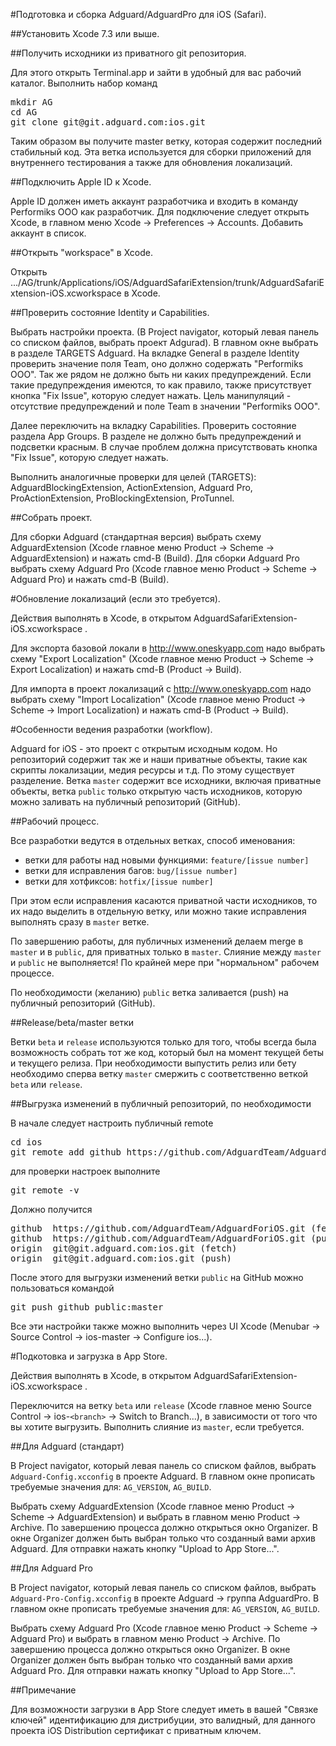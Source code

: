 #Подготовка и сборка Adguard/AdguardPro для iOS (Safari).

##Установить Xcode 7.3 или выше.

##Получить исходники из приватного git репозитория. 

Для этого открыть Terminal.app и зайти в удобный для вас рабочий каталог. Выполнить набор команд 

<pre>
mkdir AG
cd AG
git clone git@git.adguard.com:ios.git
</pre>

Таким образом вы получите master ветку, которая содержит последний стабильный код. Эта ветка используется для сборки приложений для внутреннего тестирования а также для обновления локализаций.  

##Подключить Apple ID к Xcode.

Apple ID должен иметь аккаунт разработчика и входить в команду Performiks OOO как разработчик.
Для подключение следует открыть Xcode, в главном меню Xcode -> Preferences -> Accounts. Добавить аккаунт в список.

##Oткрыть "workspace" в Xcode.

Открыть .../AG/trunk/Applications/iOS/AdguardSafariExtension/trunk/AdguardSafariExtension-iOS.xcworkspace в Xcode.

##Проверить состояние Identity и Capabilities.

Выбрать настройки проекта. (В Project navigator, который левая панель со списком файлов, выбрать проект Adgurad). В главном окне выбрать в разделе TARGETS Adguard. На вкладке General в разделе Identity проверить значение поля Team, оно должно содержать "Performiks OOO". Так же рядом не должно быть ни каких предупреждений. Если такие предупреждения имеются, то как правило, также присутствует кнопка "Fix Issue", которую следует нажать. Цель манипуляций - отсутствие предупреждений и поле Team в значении "Performiks OOO".

Далее переключить на вкладку Capabilities. Проверить состояние раздела App Groups. В разделе не должно быть предупреждений и подсветки красным. В случае проблем должна присутствовать кнопка "Fix Issue", которую следует нажать.

Выполнить аналогичные проверки для целей (TARGETS): AdguardBlockingExtension, ActionExtension, Adguard Pro, ProActionExtension, ProBlockingExtension, ProTunnel.

##Собрать проект.

Для сборки Adguard (стандартная версия) выбрать схему AdguardExtension (Xcode главное меню Product -> Scheme -> AdguardExtension) и нажать cmd-B (Build).
Для сборки Adguard Pro выбрать схему Adguard Pro (Xcode главное меню Product -> Scheme -> Adguard Pro) и нажать cmd-B (Build).


#Обновление локализаций (если это требуется).

Действия выполнять в Xcode, в открытом AdguardSafariExtension-iOS.xcworkspace .

Для экспорта базовой локали в http://www.oneskyapp.com надо выбрать схему "Export Localization" (Xcode главное меню Product -> Scheme -> Export Localization) и нажать cmd-B (Product -> Build).

Для импорта в проект локализаций с http://www.oneskyapp.com надо выбрать схему "Import Localization" (Xcode главное меню Product -> Scheme -> Import Localization) и нажать cmd-B (Product -> Build).

#Особенности ведения разработки (workflow).

Adguard for iOS - это проект с открытым исходным кодом. Но репозиторий содержит так же и наши приватные объекты, такие как скрипты локализации, медия ресурсы и т.д. По этому существует разделение. Ветка `master` содержит все исходники, включая приватные объекты, ветка `public` только открытую часть исходников, которую можно заливать на публичный репозиторий (GitHub). 

##Рабочий процесс.

Все разработки ведутся в отдельных ветках, способ именования:

* ветки для работы над новыми функциями: `feature/[issue number]`
* ветки для исправления багов: `bug/[issue number]`
* ветки для хотфиксов: `hotfix/[issue number]`

При этом  если исправления касаются приватной части исходников, то их надо выделить в отдельную ветку, или можно такие исправления выполнять сразу в `master` ветке.

По завершению работы, для публичных изменений делаем merge в `master` и в `public`, для приватных только в `master`.
Слияние между `master` и `public` не выполняется! По крайней мере при "нормальном" рабочем процессе.

По необходимости (желанию) `public` ветка заливается (push) на публичный репозиторий (GitHub).

##Release/beta/master ветки

Ветки `beta` и `release` используются только для того, чтобы всегда была возможность собрать тот же код, который был на момент текущей беты и текущего релиза. При необходимости выпустить релиз или бету необходимо сперва ветку `master` смержить с соответственно веткой `beta` или `release`.

##Выгрузка изменений в публичный репозиторий, по необходимости

В начале следует настроить публичный remote
<pre>
cd ios
git remote add github https://github.com/AdguardTeam/AdguardForiOS.git
</pre>
для проверки настроек выполните
<pre>
git remote -v 
</pre>
Должно получится
<pre>
github	https://github.com/AdguardTeam/AdguardForiOS.git (fetch)
github	https://github.com/AdguardTeam/AdguardForiOS.git (push)
origin	git@git.adguard.com:ios.git (fetch)
origin	git@git.adguard.com:ios.git (push)
</pre>

После этого для выгрузки изменений ветки `public` на GitHub можно пользоваться командой
<pre>
git push github public:master
</pre>

Все эти настройки также можно выполнить через UI Xcode (Menubar -> Source Control -> ios-master -> Configure ios...).

#Подкотовка и загрузка в App Store.

Действия выполнять в Xcode, в открытом AdguardSafariExtension-iOS.xcworkspace .

Переключится на ветку `beta` или `release` (Xcode главное меню Source Control -> ios-`<branch>` -> Switch to Branch...), в зависимости от того что вы хотите выгрузить. Выполнить слияние из `master`, если требуется.

##Для Adguard (стандарт)

В Project navigator, который левая панель со списком файлов, выбрать `Adguard-Config.xcconfig` в проекте Adguard. В главном окне прописать требуемые значения для: `AG_VERSION`, `AG_BUILD`.

Выбрать схему AdguardExtension (Xcode главное меню Product -> Scheme -> AdguardExtension) и выбрать в  главном меню Product -> Archive. По завершению процесса должно открыться окно Organizer. В окне Organizer должен быть выбран только что созданный вами архив Adguard. Для отправки  нажать кнопку "Upload to App Store...".

##Для Adguard Pro

В Project navigator, который левая панель со списком файлов, выбрать `Adguard-Pro-Config.xcconfig` в проекте Adguard -> группа AdguardPro. В главном окне прописать требуемые значения для: `AG_VERSION`, `AG_BUILD`.

Выбрать схему Adguard Pro (Xcode главное меню Product -> Scheme -> Adguard Pro) и выбрать в  главном меню Product -> Archive. По завершению процесса должно открыться окно Organizer. В окне Organizer должен быть выбран только что созданный вами архив Adguard Pro. Для отправки  нажать кнопку "Upload to App Store...".


##Примечание

Для возможности загрузки в App Store следует иметь в вашей "Связке ключей" идентификацию для дистрибуции, это валидный, для данного проекта iOS Distribution сертификат с приватным ключем. 
